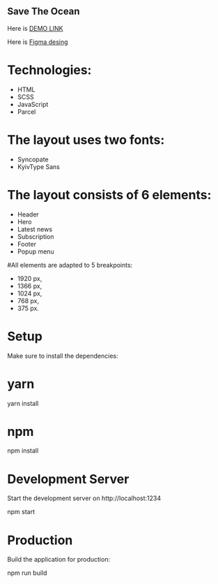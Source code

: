 ## Save The Ocean

Here is [DEMO LINK](https://creative-treacle-b012ef.netlify.app/#ourProjects)

Here is [Figma desing](https://www.figma.com/file/PQZPy117Zlowfrs0AnvhVs/Test?node-id=1%3A92&t=dfmKsoL3x20sh7X8-0/)


# Technologies:
 - HTML
 - SCSS
 - JavaScript
 - Parcel

# The layout uses two fonts:
 - Syncopate
 -  KyivType Sans

# The layout consists of 6 elements:
- Header
- Hero
- Latest news
- Subscription
- Footer
- Popup menu

#All elements are adapted to 5 breakpoints:
- 1920 px,
- 1366 px,
- 1024 px,
- 768 px,
- 375 px.


# Setup
Make sure to install the dependencies:

# yarn
yarn install

# npm
npm install


# Development Server

Start the development server on http://localhost:1234

npm start

# Production

Build the application for production:

npm run build
